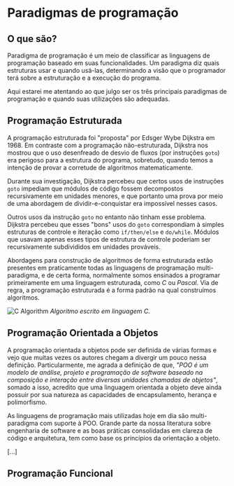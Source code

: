 # Paradigmas de programação

## O que são?

Paradigma de programação é um meio de classificar as linguagens de programação baseado em suas funcionalidades. Um paradigma diz quais estruturas usar e quando usá-las, determinando a visão que o programador terá sobre a estruturação e a execução do programa.

Aqui estarei me atentando ao que julgo ser os três principais paradigmas de programação e quando suas utilizações são adequadas.

## Programação Estruturada

A programação estruturada foi "proposta" por Edsger Wybe Dijkstra em 1968. Em contraste com a programação não-estruturada, Dijkstra nos mostrou que o uso desenfreado de desvio de fluxos (por instruções `goto`) era perigoso para a estrutura do programa, sobretudo, quando temos a intenção de provar a corretude de algoritmos matematicamente.

Durante sua investigação, Dijkstra percebeu que certos usos de instruções `goto` impediam que módulos de código fossem decompostos recursivamente em unidades menores, e que portanto uma prova por meio de uma abordagem de dividir-e-conquistar era impossível nesses casos.

Outros usos da instrução `goto` no entanto não tinham esse problema. Dijkstra percebeu que esses "bons" usos do `goto` correspondiam à simples estruturas de controle e iteração como `if/then/else` e `do/while`. Módulos que usavam apenas esses tipos de estrutura de controle poderiam ser recursivamente subdivididos em unidades prováveis.

Abordagens para construção de algoritmos de forma estruturada estão presentes em praticamente todas as linguagens de programação multi-paradigma, e de certa forma, normalmente somos ensinados a programar primeiramente em uma linguagem estruturada, como *C* ou *Pascal*. Via de regra, a programação estruturada é a forma padrão na qual construímos algoritmos.

![C Algorithm](/img/C-Algorithm.png)
*Algoritmo escrito em linguagem C.*

## Programação Orientada a Objetos

A programação orientada a objetos pode ser definida de várias formas e vejo que muitas vezes os autores chegam a divergir um pouco nessa definição. Particularmente, me agrada a definição de que, _"POO é um modelo de análise, projeto e programação de software baseado na composição e interação entre diversas unidades chamadas de objetos"_, somado a isso, acredito que uma linguagem orientada a objeto deve ainda possuir por sua natureza as capacidades de encapsulamento, herança e polimorfismo.

As linguagens de programação mais utilizadas hoje em dia são multi-paradigma com suporte à POO. Grande parte da nossa literatura sobre engenharia de software e as boas práticas consolidadas em clareza de código e arquitetura, tem como base os princípios da orientação a objeto.

[...]

## Programação Funcional

